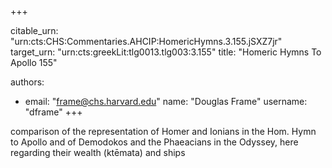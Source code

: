 +++


citable_urn: "urn:cts:CHS:Commentaries.AHCIP:HomericHymns.3.155.jSXZ7jr"
target_urn: "urn:cts:greekLit:tlg0013.tlg003:3.155"
title: "Homeric Hymns To Apollo 155"

authors:
- email: "frame@chs.harvard.edu"
  name: "Douglas Frame"
  username: "dframe"
+++

<p>comparison of the representation of Homer and Ionians in the Hom. Hymn to Apollo and of Demodokos and the Phaeacians in the Odyssey, here regarding their wealth (ktēmata) and ships</p>